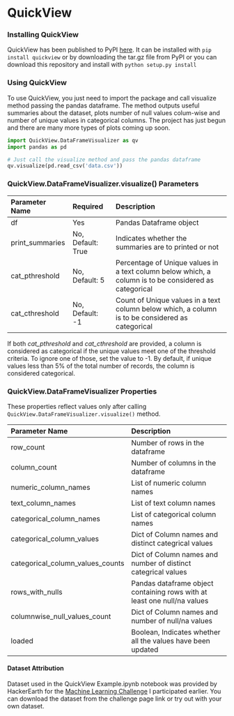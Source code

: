 # __QuickView__

### Installing QuickView
QuickView has been published to PyPI [here](https://pypi.python.org/pypi/QuickView/0.1). It can be installed with `pip install quickview` or by downloading the tar.gz file from PyPI or you can download this repository and install with `python setup.py install`

### Using QuickView
To use QuickView, you just need to import the package and call visualize method passing the pandas dataframe.  The method outputs useful summaries about the dataset, plots number of null values colum-wise and number of unique values in categorical columns. The project has just begun and there are many more types of plots coming up soon.

```python
import QuickView.DataFrameVisualizer as qv
import pandas as pd

# Just call the visualize method and pass the pandas dataframe
qv.visualize(pd.read_csv('data.csv'))
```

### QuickView.DataFrameVisualizer.visualize() Parameters
|Parameter Name | Required | Description|
|:--------------|:---------|:-----------|
|df | Yes | Pandas Dataframe object |
| print_summaries | No, Default: True | Indicates whether the summaries are to printed or not |
| cat_pthreshold | No, Default: 5 | Percentage of Unique values in a text column below which, a column is to be considered as categorical |
| cat_cthreshold | No, Default: -1 | Count of Unique values in a text column below which, a column is to be considered as categorical |

If both _cat_pthreshold_ and _cat_cthreshold_ are provided, a column is considered as categorical if the unique values meet one of the threshold criteria. To ignore one of those, set the value to -1. By default, if unique values less than 5% of the total number of records, the column is considered categorical.

### QuickView.DataFrameVisualizer Properties
These properties reflect values only after calling `QuickView.DataFrameVisualizer.visualize()` method.

|Parameter Name | Description|
|:--------------|:-----------|
|row_count | Number of rows in the dataframe |
|column_count | Number of columns in the dataframe |
|numeric_column_names | List of numeric column names |
|text_column_names | List of text column names |
|categorical_column_names | List of categorical column names |
|categorical_column_values | Dict of Column names and distinct categrical values |
|categorical_column_values_counts | Dict of Column names and number of distinct categrical values |
|rows_with_nulls | Pandas dataframe object containing rows with at least one null/na values |
|columnwise_null_values_count | Dict of Column names and number of null/na values |
|loaded | Boolean, Indicates whether all the values have been updated |


#### Dataset Attribution
Dataset used in the QuickView Example.ipynb notebook was provided by HackerEarth for the [Machine Learning Challenge](https://www.hackerearth.com/challenge/competitive/machine-learning-challenge-one/machine-learning/bank-fears-loanliness/) I participated earlier. You can download the dataset from the challenge page link or try out with your own dataset.

